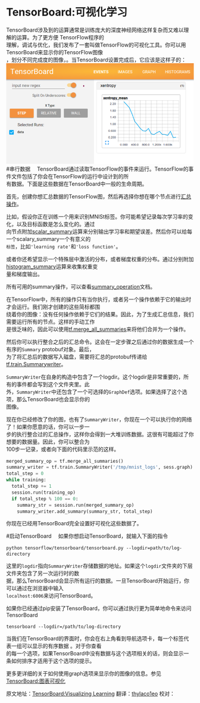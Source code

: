 # TensorBoard:可视化学习　<a class="md-anchor" id="AUTOGENERATED-tensorboard--visualizing-learning"></a>
TensorBoard涉及到的运算通常是训练庞大的深度神经网络这样复杂而又难以理解的运算。为了更方便
TensorFlow程序的  
理解，调试与优化，我们发布了一套叫做TensorFlow的可视化工具。你可以用
TensorBoard来显示你的TensorFlow图像  
，划分不同完成度的图像，。当TensorBoard设置完成后，它应该是这样子的：
![MNIST TensorBoard](../images/mnist_tensorboard.png )
#串行数据　<a class="md-anchor" id="AUTOGENERATED-serializing-the-data"></a>
TensorBoard通过读取TensorFlow的事件来运行。TensorFlow的事件文件包括了你会在TensorFlow的运行中设计到的所  
有数据。下面是这些数据在TensorBoard中一般的生命周期。

首先，创建你想汇总数据的TensorFlow图，然后再选择你想在哪个节点进行[汇总操作](../api_docs/python/train.md#summary_options)。

比如，假设你正在训练一个用来识别MNISt标签。你可能希望记录每次学习率的变化，以及目标函数是怎么变化的。通过  
向节点附加[scalar_summary](../api_docs/python/train.md#scalary_summary)运算来分别输出学习率和期望误差。然后你可以给每一个scalary_summary一个有意义的  
`标签`，比如`'learning rate'`和`'loss function'`。

或者你还希望显示一个特殊层中激活的分布，或者梯度权重的分布。通过分别附加  [histogram_summary](../api_docs/python/train.md#histogram_summary)运算来收集权重变  
量和梯度输出。

所有可用的summary操作，可以查看[summary_operation](../api_docs/python/train.md#summary_operation)文档。

在TensorFlow中，所有的操作只有当你执行，或者另一个操作依赖于它的输出时才会运行。我们刚才创建的这些简标都围  
绕着你的图像：没有任何操作依赖于它们的结果。因此，为了生成汇总信息，我们需要运行所有的节点。这样的手动工作  
是很乏味的，因此可以使用[tf.merge_all_summaries](../api_docs/python/train.md#scalary_summary)来将他们合并为一个操作。

然后你可以执行整合之后的汇总命令。这会在一定步骤之后通过你的数据生成一个有序的`Summary` protobuf对象。最后，  
为了将汇总后的数据写入磁盘，需要将汇总的protobuf传递给[tf.train.Summarywriter](../api_docs/python/train.md#SummaryWriter)。

`SummaryWriter`在自身的构造中包含了一个logdir。这个logdir是非常重要的，所有的事件都会写到这个文件夹里。此  
外，`SummaryWriter`中还包含了一个可选择的`GraphDef`选项。如果选择了这个选项，那么TensorBoard也会显示你的  
图像。

现在你已经修改了你的图，也有了`SummaryWriter`，你现在一个可以执行你的网络了！如果你愿意的话，你可以一步一  
步的执行整合过的汇总操作，这样你会得到一大堆训练数据。这很有可能超过了你想要的数据量。因此，你可以整合为  
100步一记录，或者向下面的代码里示范的这样。

```python
merged_summary_op = tf.merge_all_summaries()
summary_writer = tf.train.SummaryWriter('/tmp/mnist_logs', sess.graph)
total_step = 0
while training:
  total_step += 1
  session.run(training_op)
  if total_step % 100 == 0:
    summary_str = session.run(merged_summary_op)
    summary_writer.add_summary(summary_str, total_step)
```
你现在已经用TensorBoard完全设置好可视化这些数据了。

#启动TensorBoard　<a class="md-anchor" id="AUTOGENERATED-launching-tensorboard"></a>
如果你想启动TensorBoard，就输入下面的指令
```
python tensorflow/tensorboard/tensorboard.py --logdir=path/to/log-directory
```
这里的`logdir`指向`SummaryWriter`存储数据的地址。如果这个`logdir`文件夹的下层文件夹包含了另一次运行时的数  
据，那么TensorBoard会显示所有运行的数据。一旦TensorBoard开始运行，你可以通过在浏览器中输入  
`localhost:6006`来访问TensorBoard。

如果你已经通过pip安装了TensorBoard，你可以通过执行更为简单地命令来访问TensorBoard
```
tensorboard --logdir=/path/to/log-directory
```
当我们在TensorBoard的界面时，你会在右上角看到导航选项卡，每一个标签代表一组可以显示的有序数据 。对于你查看  
的每一个选项，如果TensorBoard中没有数据与这个选项相关的话，则会显示一条如何排序才适用于这个选项的提示。

更多更详细的关于如何使用graph选项来显示你的图像的信息。参见[TensorBoard:图表可视化](./graph_viz.md)

原文地址：[TensorBoard:Visualizing Learning](http://tensorflow.org/how_tos/summaries_and_tensorboard/index.html#tensorboard-visualizing-learning) 翻译：[thylaco1eo](https://github.com/thylaco1eo) 校对：